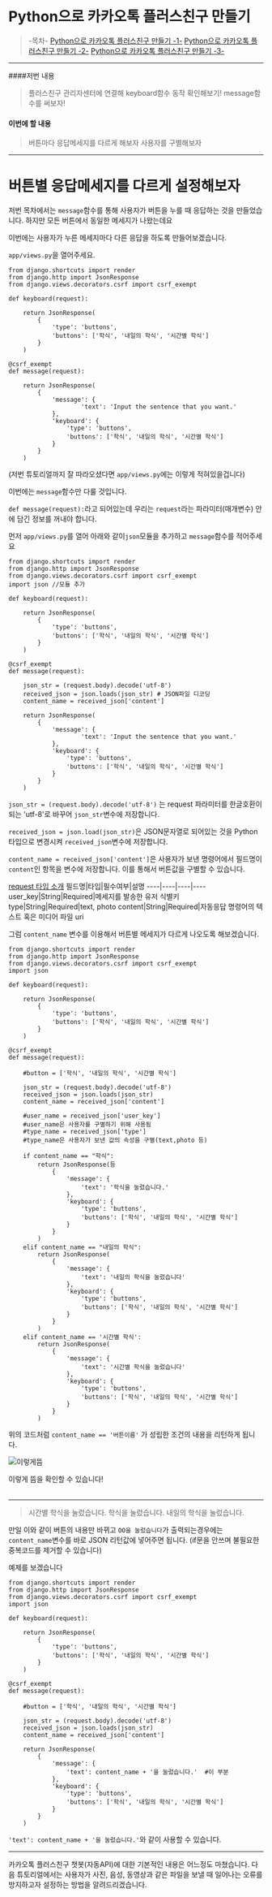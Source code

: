 ﻿# Python으로 카카오톡 플러스친구 만들기

> -목차-
> [Python으로 카카오톡 플러스친구 만들기 -1-](http://codeac.tistory.com/entry/Python%EC%9C%BC%EB%A1%9C-%EC%B9%B4%EC%B9%B4%EC%98%A4%ED%86%A1-%ED%94%8C%EB%9F%AC%EC%8A%A4%EC%B9%9C%EA%B5%AC-%EB%A7%8C%EB%93%A4%EA%B8%B0-1)
> [Python으로 카카오톡 플러스친구 만들기 -2-](http://codeac.tistory.com/entry/Python%EC%9C%BC%EB%A1%9C-%EC%B9%B4%EC%B9%B4%EC%98%A4%ED%86%A1-%ED%94%8C%EB%9F%AC%EC%8A%A4%EC%B9%9C%EA%B5%AC-%EB%A7%8C%EB%93%A4%EA%B8%B0-2)
> [Python으로 카카오톡 플러스친구 만들기 -3-](http://codeac.tistory.com/entry/Python%EC%9C%BC%EB%A1%9C-%EC%B9%B4%EC%B9%B4%EC%98%A4%ED%86%A1-%ED%94%8C%EB%9F%AC%EC%8A%A4%EC%B9%9C%EA%B5%AC-%EB%A7%8C%EB%93%A4%EA%B8%B0-3)
<hr>
####저번 내용

> 플러스친구 관리자센터에 연결해 keyboard함수 동작 확인해보기!
> message함수를 써보자! 


#### 이번에 할 내용

> 버튼마다 응답메세지를 다르게 해보자
> 사용자를 구별해보자

<hr>

# 버튼별 응답메세지를 다르게 설정해보자

저번 목차에서는 `message`함수를 통해 사용자가 버튼을 누를 때 응답하는 것을 만들었습니다.
하지만 모든 버튼에서 동일한 메세지가 나왔는데요

이번에는 사용자가 누른 메세지마다 다른 응답을 하도록 만들어보겠습니다.

`app/views.py`을 열어주세요.

```python3
from django.shortcuts import render
from django.http import JsonResponse
from django.views.decorators.csrf import csrf_exempt

def keyboard(request):

    return JsonResponse(
        {
            'type': 'buttons',
            'buttons': ['학식', '내일의 학식', '시간별 학식']
        }
    )

@csrf_exempt
def message(request):

    return JsonResponse(
        {
            'message': {
                    'text': 'Input the sentence that you want.'
            },
            'keyboard': {
                'type': 'buttons',
                'buttons': ['학식', '내일의 학식', '시간별 학식']
            }
        }
    )
```

(저번 튜토리얼까지 잘 따라오셨다면 `app/views.py`에는 이렇게 적혀있을겁니다)

이번에는 `message`함수만  다룰 것입니다.

`def message(request):`라고 되어있는데 우리는 `request`라는 파라미터(매개변수) 안에 담긴 정보를 꺼내야 합니다.

먼저 `app/views.py`를 열어 아래와 같이`json`모듈을 추가하고  `message`함수를 적어주세요

```python3
from django.shortcuts import render
from django.http import JsonResponse
from django.views.decorators.csrf import csrf_exempt
import json //모듈 추가

def keyboard(request):

    return JsonResponse(
        {
            'type': 'buttons',
            'buttons': ['학식', '내일의 학식', '시간별 학식']
        }
    )

@csrf_exempt
def message(request):

	json_str = (request.body).decode('utf-8')
	received_json = json.loads(json_str) # JSON파일 디코딩
	content_name = received_json['content']
	
    return JsonResponse(
        {
            'message': {
                    'text': 'Input the sentence that you want.'
            },
            'keyboard': {
                'type': 'buttons',
                'buttons': ['학식', '내일의 학식', '시간별 학식']
            }
        }
    )
```
`json_str = (request.body).decode('utf-8')` 는 request 파라미터를 한글호환이 되는 'utf-8'로 바꾸어 `json_str`변수에 저장합니다.

`received_json = json.load(json_str)`은 JSON문자열로 되어있는 것을 Python 타입으로 변경시켜 `received_json`변수에 저장합니다.


`content_name = received_json['content']`은 사용자가 보낸 명령어에서 필드명이 `content`인 항목을 변수에 저장합니다.  이를 통해서 버튼값을 구별할 수 있습니다.

[request 타입 소개](https://github.com/plusfriend/auto_reply#specification-1)
필드명|타입|필수여부|설명
----|----|----|----
user_key|String|Required|메세지를 발송한 유저 식별키
type|String|Required|text, photo
content|String|Required|자동응답 명령어의 텍스트 혹은 미디어 파일 uri

그럼 `content_name` 변수를 이용해서 버튼별 메세지가 다르게 나오도록 해보겠습니다.

```python3
from django.shortcuts import render
from django.http import JsonResponse
from django.views.decorators.csrf import csrf_exempt
import json

def keyboard(request):

    return JsonResponse(
        {
            'type': 'buttons',
            'buttons': ['학식', '내일의 학식', '시간별 학식']
        }
    )

@csrf_exempt
def message(request):

    #button = ['학식', '내일의 학식', '시간별 학식']

    json_str = (request.body).decode('utf-8')
    received_json = json.loads(json_str)
    content_name = received_json['content']
    
    #user_name = received_json['user_key']
    #user_name은 사용자를 구별하기 위해 사용됨
    #type_name = received_json['type']
    #type_name은 사용자가 보낸 값의 속성을 구별(text,photo 등)

    if content_name == "학식":
        return JsonResponse(등
            {
                'message': {
                    'text': '학식을 눌렀습니다.'
                },
                'keyboard': {
                    'type': 'buttons',
                    'buttons': ['학식', '내일의 학식', '시간별 학식']
                }
            }
        )
    elif content_name == "내일의 학식":
        return JsonResponse(
            {
                'message': {
                    'text': '내일의 학식을 눌렀습니다'
                },
                'keyboard': {
                    'type': 'buttons',
                    'buttons': ['학식', '내일의 학식', '시간별 학식']
                }
            }
        )
    elif content_name == '시간별 학식':
        return JsonResponse(
            {
                'message': {
                    'text': '시간별 학식을 눌렀습니다'
                },
                'keyboard': {
                    'type': 'buttons',
                    'buttons': ['학식', '내일의 학식', '시간별 학식']
                }
            }
        )
```
위의 코드처럼 `content_name == '버튼이름'` 가 성립한 조건의 내용을 리턴하게 됩니다.
<br>

![이렇게뜸](http://preview.ibb.co/eSR1x6/Screenshot_20171225_151222.jpg)


이렇게 뜸을 확인할 수 있습니다!
<br><br>
<hr>

>시간별 학식을 눌렀습니다.
>학식을 눌렀습니다.
>내일의 학식을 눌렀습니다.

만일 이와 같이 버튼의 내용만 바뀌고 `OO을 눌렀습니다`가 출력되는경우에는 
`content_name`변수를 바로 JSON 리턴값에 넣어주면 됩니다.
(if문을 안쓰며 불필요한 중복코드를 제거할 수 있습니다)

예제를 보겠습니다
```python3
from django.shortcuts import render
from django.http import JsonResponse
from django.views.decorators.csrf import csrf_exempt
import json

def keyboard(request):

    return JsonResponse(
        {
            'type': 'buttons',
            'buttons': ['학식', '내일의 학식', '시간별 학식']
        }
    )

@csrf_exempt
def message(request):

    #button = ['학식', '내일의 학식', '시간별 학식']

    json_str = (request.body).decode('utf-8')
    received_json = json.loads(json_str)
    content_name = received_json['content']

    return JsonResponse(
        {
            'message': {
                'text': content_name + '을 눌렀습니다.'  #이 부분
            },
            'keyboard': {
                'type': 'buttons',
                'buttons': ['학식', '내일의 학식', '시간별 학식']
            }
        }
    )

```
`'text': content_name + '을 눌렀습니다.'`와 같이 사용할 수 있습니다.


<hr>
카카오톡 플러스친구 챗봇(자동API)에 대한 기본적인 내용은 어느정도 마쳤습니다.
다음 튜토리얼에서는 사용자가 사진, 음성, 동영상과 같은 파일을 보낼 때 일어나는 오류를 방지하고자
설정하는 방법을 알려드리겠습니다.